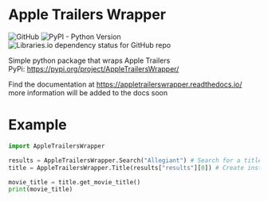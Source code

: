 # Apple Trailers Wrapper

![GitHub](https://img.shields.io/github/license/Puyodead1/AppleTrailersWrapper?style=plastic)
![PyPI - Python Version](https://img.shields.io/pypi/pyversions/AppleTrailersWrapper?style=plastic)
![Libraries.io dependency status for GitHub repo](https://img.shields.io/librariesio/github/Puyodead1/AppleTrailersWrapper?style=plastic)

Simple python package that wraps Apple Trailers<br>
PyPi: https://pypi.org/project/AppleTrailersWrapper/

Find the documentation at https://appletrailerswrapper.readthedocs.io/<br>
more information will be added to the docs soon


# Example
```py
import AppleTrailersWrapper

results = AppleTrailersWrapper.Search("Allegiant") # Search for a title (see the search page of docs for format of JSON response)
title = AppleTrailersWrapper.Title(results["results"][0]) # Create instance of Title, passing a result dict

movie_title = title.get_movie_title()
print(movie_title)
```
